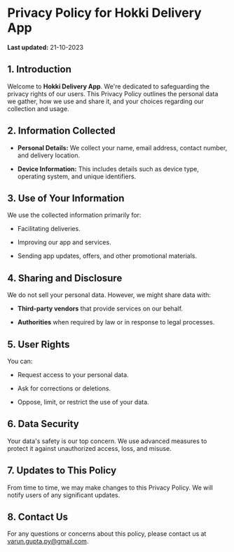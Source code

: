 # Privacy Policy for Hokki Delivery App

**Last updated:** 21-10-2023

## 1. Introduction

Welcome to **Hokki Delivery App**. We're dedicated to safeguarding the privacy rights of our users. This Privacy Policy outlines the personal data we gather, how we use and share it, and your choices regarding our collection and usage.

## 2. Information Collected

- **Personal Details:** We collect your name, email address, contact number, and delivery location.
  
- **Device Information:** This includes details such as device type, operating system, and unique identifiers.

## 3. Use of Your Information

We use the collected information primarily for:
  
- Facilitating deliveries.
  
- Improving our app and services.

- Sending app updates, offers, and other promotional materials.

## 4. Sharing and Disclosure

We do not sell your personal data. However, we might share data with:

- **Third-party vendors** that provide services on our behalf.

- **Authorities** when required by law or in response to legal processes.

## 5. User Rights

You can:

- Request access to your personal data.
  
- Ask for corrections or deletions.
  
- Oppose, limit, or restrict the use of your data.

## 6. Data Security

Your data's safety is our top concern. We use advanced measures to protect it against unauthorized access, loss, and misuse.

## 7. Updates to This Policy

From time to time, we may make changes to this Privacy Policy. We will notify users of any significant updates.

## 8. Contact Us

For any questions or concerns about this policy, please contact us at varun.gupta.py@gmail.com.
